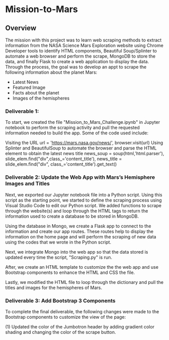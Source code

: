 # Mission-to-Mars

## Overview

The mission with this project was to learn web scraping methods to extract information from the NASA Science Mars Exploration website using Chrome Developer tools to identify HTML components, Beautiful Soup/Splinter to automate a web browser and perform the scrape, MongoDB to store the data, and finally Flask to create a web application to display the data. Through the process, the goal was to develop an appt to scrape the following information about the planet Mars:

* Latest News
* Featured Image
* Facts about the planet
* Images of the hemispheres

### Deliverable 1:
To start, we created the file "Mission_to_Mars_Challenge.ipynb" in Jupyter notebook to perform the scraping activity and pull the requested information needed to build the app. Some of the code used include:

Visiting the URL url = 'https://mars.nasa.gov/news/', browser.visit(url)
Using Splinter and BeautifulSoup to automate the browser and parse the HTML element to obtain the latest news title news_soup = soup(html,'html.parser'), slide_elem.find("div",class_='content_title'), news_title = slide_elem.find("div", class_='content_title').get_text()

### Deliverable 2: Update the Web App with Mars’s Hemisphere Images and Titles
Next, we exported our Jupyter notebook file into a Python script. Using this script as the starting point, we started to define the scraping process using Visual Studio Code to edit our Python script. We added functions to scrape through the website(s) and loop through the HTML tags to return the information used to create a database to be stored in MongoDB.

Using the database in Mongo, we create a Flask app to connect to the information and create our app routes. These routes help to display the information on the home page and will perform the scraping of new data using the codes that we wrote in the Python script.

Next, we integrate Mongo into the web app so that the data stored is updated every time the script, "Scraping.py" is run.

After, we create an HTML template to customize the the web app and use Bootstrap components to enhance the HTML and CSS the file.

Lastly, we modified the HTML file to loop through the dictionary and pull the titles and images for the hemispheres of Mars.

### Deliverable 3: Add Bootstrap 3 Components
To complete the final deliverable, the following changes were made to the Bootstrap components to customize the view of the page:

(1) Updated the color of the Jumbotron header by adding gradient color shading and changing the color of the scrape button.
